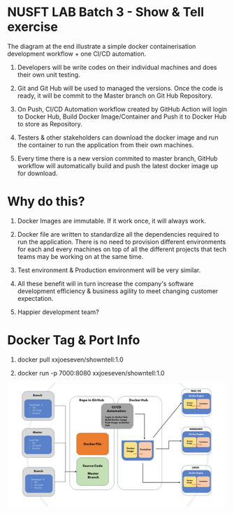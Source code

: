 # NUSFT LAB Batch 3 - Show & Tell exercise

The diagram at the end illustrate a simple docker containerisation development workflow + one CI/CD automation.

1) Developers will be write codes on their individual machines and does their own unit testing.

2) Git and Git Hub will be used to managed the versions. Once the code is ready, it will be commit to the Master branch on Git Hub Repository.

3) On Push, CI/CD Automation workflow created by GitHub Action will login to Docker Hub, Build Docker Image/Container and Push it to Docker Hub to store as Repository.

4) Testers & other stakeholders can download the docker image and run the container to run the application from their own machines.

5) Every time there is a new version commited to master branch, GitHub workflow will automatically build and push the latest docker image up for download.

# Why do this?

1) Docker Images are immutable. If it work once, it will always work.

2) Docker file are written to standardize all the dependencies required to run the application. There is no need to provision different environments for each and every machines on top of all the different projects that tech teams may be working on at the same time.

3) Test environment & Production environment will be very similar.

4) All these benefit will in turn increase the company's software development efficiency & business agility to meet changing customer expectation.

5) Happier development team?

# Docker Tag & Port Info

1) docker pull xxjoeseven/showntell:1.0

2) docker run -p 7000:8080 xxjoeseven/showntell:1.0

![Workflow](https://github.com/xxjoeseven/NUSFTST/blob/master/Presentation1.jpg?raw=true)




